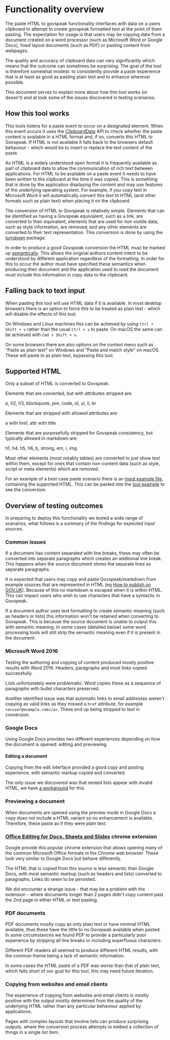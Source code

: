 # Functionality overview

The paste HTML to govspeak functionality interfaces with data on a users
clipboard to attempt to create govspeak formatted text at the point of them
pasting. The expectation for usage is that users may be copying data from a
document created on a word processor (such as Microsoft Word or Google Docs),
fixed layout documents (such as PDF) or pasting content from webpages.

The quality and accuracy of clipboard data can vary significantly which means
that the outcome can sometimes be surprising. The goal of the tool is
therefore somewhat modest: to consistently provide a paste experience that is
at least as good as pasting plain text and to enhance wherever possible.

This document serves to explain more about how this tool works (or
doesn't) and at look some of the issues discovered in testing scenarios.

## How this tool works

This tools listens for a paste event to occur on a designated element. When
this event occurs it uses the [ClipboardData][] API to check whether the paste
content is available in a HTML format and, if so, converts this HTML to
Govspeak. If HTML is not available it falls back to the browsers default
behaviour - which would be to insert or replace the text content of the paste.

As HTML is a widely understood open format it is frequently available as part
of clipboard data to allow the communication of rich text between applications.
For HTML to be available on a paste event it needs to have been written to the
clipboard at the time it was copied. This is something that is done by the
application displaying the content and may use features of the underlying
operating system. For example, if you copy text in Microsoft Word it will
automatically convert this text to HTML (and other formats such as plain text)
when placing it on the clipboard.

The conversion of HTML to Govspeak is relatively simple. Elements that can be
identified as having a Govspeak equivialent, such as a link, are converted to
their equivalent; elements that are used for non visible data, such as style
information, are removed; and any other elements are converted to their text
representation. This conversion is done by using the [turndown] package.

In order to produce a good Govspeak conversion the HTML must be marked up
[semantically][semantic-html]. This allows the original authors content intent
to be understood by different application regardless of the formatting. In
order for this to occur the author must have specified these semantics when
producing their document and the application used to read the document must
include this information in copy data to the clipboard.

## Falling back to text input

When pasting this tool will use HTML data if it is available. In most desktop
browsers there is an option to force this to be treated as plain text - which
will disable the effects of this tool.

On Windows and Linux machines this can be achieved by using `Ctrl + Shift + v`
rather than the usual `Ctrl + v` to paste. On macOS the same can be achieved
with `Cmd + Shift + v`.

On some browsers there are also options on the context menu such as "Paste as
plain text" on Windows and "Paste and match style" on macOS. These will paste
in as plain text, bypassing this tool.

## Supported HTML

Only a subset of HTML is converted to Govspeak.

Elements that are converted, but with attributes stripped are:

p, h2, h3, blockquote, pre, code, ol, ul, li, br

Elements that are stripped with allowed attributes are:

a with href, attr with title

Elements that are purposefully stripped for Govspeak consistency, but typically
allowed in markdown are:

h1, h4, h5, h6, b, strong, em, i, img

Most other elements (most notably tables) are converted to just show text
within them, except for ones that contain non-content data (such as style,
script or meta elements) which are removed.

For an example of a best case paste scenario there is an [input example file][],
containing the supported HTML. This can be pasted into the [tool example][]
to see the conversion.

## Overview of testing outcomes

In preparing to deploy this functionality we tested a wide range of scenarios,
what follows is a summary of the findings for expected input sources.

### Common issues

If a document has content separated with line breaks, these may often be
converted into separate paragraphs which creates an additional line break. This
happens when the source document stores the separate lines as separate
paragraphs.

It is expected that users may copy and paste Govspeak/markdown from example
sources that are represented in HTML (eg [How to publish on GOV.UK][]). Because
of this no markdown is escaped when it is within HTML. This can impact users
who wish to use characters that have a syntactic in Govspeak.

If a document author uses text formatting to create semantic meaning (such as
headers or lists) this information won't be retained when converting
to Govspeak. This is because the source document is unable to output this with
semantic meaning. In some cases (detailed below) some word processing tools
will still strip the semantic meaning even if it is present in the document.

### Microsoft Word 2016

Testing the authoring and copying of content produced mostly positive results
with Word 2016. Headers, paragraphs and most links copied successfully.

Lists unfortunately were problematic. Word copies these as a sequence of
paragraphs with bullet characters preserved.

Another identified issue was that automatic links to email addresses weren't
copying as valid links as they missed a `href` attribute, for example
`<a>user@example.com</a>`. These end up being stripped to text in conversion.

### Google Docs

Using Google Docs provides two different experiences depending on how the
document is opened: editing and previewing.

#### Editing a document

Copying from the edit interface provided a good copy and pasting experience,
with semantic markup copied and converted.

The only issue we discovered was that nested lists appear with invalid HTML,
we have [a workaround][gdocs-list-workaround] for this.

### Previewing a document

When documents are opened using the preview mode in Google Docs a copy does not
include a HTML variant so no enhancement is available. Therefore, these paste
as if they were plain text.

### [Office Editing for Docs, Sheets and Slides][office-extension] chrome extension

Google provide this popular chrome extension that allows opening many of the
common Microsoft Office formats in the Chrome web browser. These look very
similar to Google Docs but behave differently.

The HTML that is copied from this source is less semantic than Google Docs,
with most semantic markup (such as headers and lists) converted to paragraphs.
Links do seem to be persisted.

We did encounter a strange issue - that may be a problem with the extension -
where documents longer than 2 pages didn't copy content past the 2nd page in
either HTML or text pasting.

### PDF documents

PDF documents mostly copy as only plain text or have minimal
HTML available, thus these have the little to no Govspeak available when
pasted. In some circumstances we found PDF to provide a particularly poor
experience by stripping all line breaks or including superfluous characters.

Different PDF readers all seemed to produce different HTML results, with the
common theme being a lack of semantic information.

In some cases the HTML paste of a PDF was worse than that of plain text, which
falls short of our goal for this tool, this may need future iteration.

### Copying from websites and email clients

The experience of copying from websites and email clients is mostly positive
with the output mostly determined from the quality of the underlying HTML
rather than any particular behaviour applied by applications.

Pages with complex layouts that involve lists can produce surprising outputs,
where the conversion process attempts to embed a collection of things in a
single list item.

[ClipboardData]: https://developer.mozilla.org/en-US/docs/Web/API/ClipboardEvent/clipboardData
[turndown]: https://github.com/domchristie/turndown
[semantic-html]: https://www.lifewire.com/why-use-semantic-html-3468271
[input example file]: https://alphagov.github.io/paste-html-to-govspeak/input.html
[tool example]: https://alphagov.github.io/paste-html-to-govspeak/
[How to publish on GOV.UK]: https://www.gov.uk/guidance/how-to-publish-on-gov-uk/markdown
[office-extension]: https://chrome.google.com/webstore/detail/office-editing-for-docs-s/gbkeegbaiigmenfmjfclcdgdpimamgkj
[gdocs-list-workaround]: https://github.com/alphagov/paste-html-to-govspeak/pull/26/commits/b61c64653b2c57cfd529285fdcd267b64cbcad81

